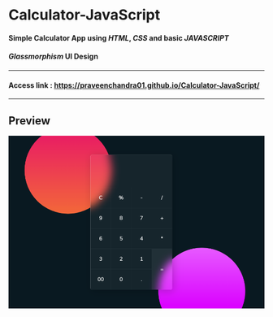 # Calculator-JavaScript
#### Simple Calculator App using *HTML*, *CSS* and basic  *JAVASCRIPT* 
#### *Glassmorphism* UI Design

---
#### Access link : https://praveenchandra01.github.io/Calculator-JavaScript/
---
## Preview
![](https://github.com/praveenchandra01/Calculator-JavaScript/blob/master/preview.png)
